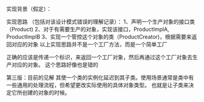 实现背景（假定）：

实现思路 （包括对该设计模式错误的理解记录）：
1、声明一个生产对象的接口类 （Product)
2、对于有需要生产的对象，实现该接口，ProductImplA, ProductImplB
3、实现一个管控这个对象的类（ProductCreator)，根据需要来返回对应的对象
以上实现思路并不是一个工厂方法，而是一个简单工厂

正确的应该是传递一个标识，来返回一个工厂对象，然后再通过这个工厂对象去生产对应的对象。
这个思路好像也是错的


第三版：目前的见解
其使一个类的实例化延迟到其子类。使用场景通常是类中有一些通用的处理流程，但希望更改实际使用的具体对象类型。
也就是让子类来决定它所创建的对象的时候。

